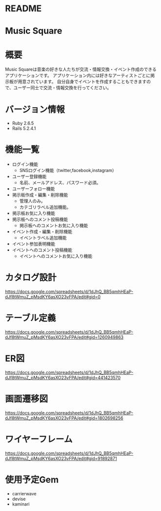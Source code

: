 # README

# Music Square

# 概要
Music Squareは音楽の好きな人たちが交流・情報交換・イベント作成のできるアプリケーションです。 アプリケーション内には好きなアーティストごとに掲示板が用意されています。
自分自身でイベントを作成することもできますので、ユーザー同士で交流・情報交換を行ってください。

# バージョン情報
- Ruby 2.6.5
- Rails 5.2.4.1

# 機能一覧

- ログイン機能
    - SNSログイン機能（twitter,facebook,instagram）
- ユーザー登録機能
    - 名前、メールアドレス、パスワード必須。
- ユーザーフォロー機能
- 掲示板作成・編集・削除機能
    - 管理人のみ。
    - カテゴリラベル追加機能。
- 掲示板お気に入り機能
- 掲示板へのコメント投稿機能
    - 掲示板へのコメントお気に入り機能
- イベント作成・編集・削除機能
    - イベントラベル追加機能
- イベント参加表明機能
- イベントへのコメント投稿機能
    - イベントへのコメントお気に入り機能

# カタログ設計
https://docs.google.com/spreadsheets/d/1dJhQ_BB5qmhHEaP-dJf8tWmuZ_pMsdKY6asXO23vFPA/edit#gid=0
# テーブル定義
https://docs.google.com/spreadsheets/d/1dJhQ_BB5qmhHEaP-dJf8tWmuZ_pMsdKY6asXO23vFPA/edit#gid=1260949863
# ER図
https://docs.google.com/spreadsheets/d/1dJhQ_BB5qmhHEaP-dJf8tWmuZ_pMsdKY6asXO23vFPA/edit#gid=441423570
# 画面遷移図
https://docs.google.com/spreadsheets/d/1dJhQ_BB5qmhHEaP-dJf8tWmuZ_pMsdKY6asXO23vFPA/edit#gid=1802698256
# ワイヤーフレーム
https://docs.google.com/spreadsheets/d/1dJhQ_BB5qmhHEaP-dJf8tWmuZ_pMsdKY6asXO23vFPA/edit#gid=91892871
# 使用予定Gem
- carrierwave
- devise
- kaminari
